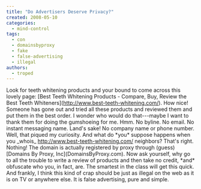 ```yaml
---
title: "Do Advertisers Deserve Privacy?"
created: 2008-05-10
categories: 
  - mind-control
tags: 
  - con
  - domainsbyproxy
  - fake
  - false-advertising
  - illegal
authors: 
  - troped
---
```


Look for teeth whitening products and your bound to come across this lovely page: \[Best Teeth Whitening Products - Compare, Buy, Review the Best Teeth Whiteners\](http://www.best-teeth-whitening.com/). How nice! Someone has gone out and tried all these products and reviewed them and put them in the best order. I wonder who would do that---maybe I want to thank them for doing the gumshoeing for me. Hmm. No byline. No email. No instant messaging name. Land's sake! No company name or phone number. Well, that piqued my curiosity. And what do \*you\* suppose happens when you \_whois\_ http://www.best-teeth-whitening.com/ neighbors? That's right. Nothing! The domain is actually registered by proxy through (guess) \[Domains By Proxy, Inc\](DomainsByProxy.com). Now ask yourself, why go to all the trouble to write a review of products and then take no credit, \*and\* obfuscate who you, in fact, are. The smartest in the class will get this quick. And frankly, I think this kind of crap should be just as illegal on the web as it is on TV or anywhere else. It is false advertising, pure and simple.
